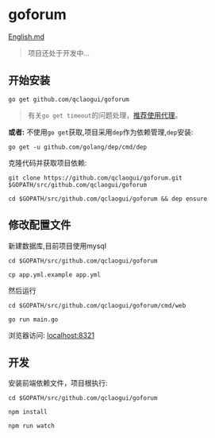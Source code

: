 # goforum

[English.md](README.md)

> 项目还处于开发中...

## 开始安装

```
go get github.com/qclaogui/goforum
```

> 有关`go get timeout`的问题处理，[推荐使用代理](https://github.com/golang/go/wiki/GoGetProxyConfig)。

**或者:** 不使用`go get`获取,项目采用`dep`作为依赖管理,`dep`安装:

```
go get -u github.com/golang/dep/cmd/dep
```

克隆代码并获取项目依赖:

```
git clone https://github.com/qclaogui/goforum.git $GOPATH/src/github.com/qclaogui/goforum

cd $GOPATH/src/github.com/qclaogui/goforum && dep ensure
```

## 修改配置文件

新建数据库,目前项目使用mysql

```
cd $GOPATH/src/github.com/qclaogui/goforum

cp app.yml.example app.yml
```

然后运行

```
cd $GOPATH/src/github.com/qclaogui/goforum/cmd/web

go run main.go
```

浏览器访问: [localhost:8321](http://localhost:8321)

## 开发

安装前端依赖文件，项目根执行:

```
cd $GOPATH/src/github.com/qclaogui/goforum

npm install

npm run watch
```
